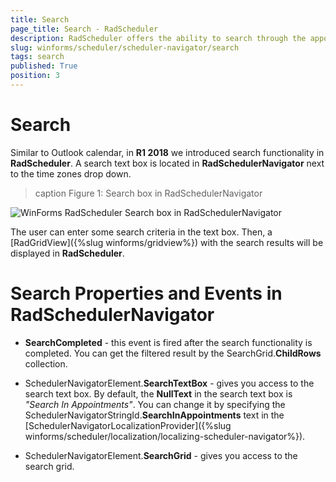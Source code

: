 ```yaml
---
title: Search
page_title: Search - RadScheduler
description: RadScheduler offers the ability to search through the appointments by using the search box in RadSchedulerNavigator.  
slug: winforms/scheduler/scheduler-navigator/search
tags: search
published: True
position: 3 
---
```


# Search

Similar to Outlook calendar, in **R1 2018** we introduced search functionality in **RadScheduler**. A search text box is located in **RadSchedulerNavigator** next to the time zones drop down.

>caption Figure 1: Search box in RadSchedulerNavigator

![WinForms RadScheduler Search box in RadSchedulerNavigator](images/scheduler-scheduler-navigator-search001.gif)

The user can enter some search criteria in the text box. Then, a [RadGridView]({%slug winforms/gridview%}) with the search results will be displayed in **RadScheduler**.
 
# Search Properties and Events in RadSchedulerNavigator

* **SearchCompleted** - this event is fired after the search functionality is completed. You can get the filtered result by the SearchGrid.**ChildRows** collection.

* SchedulerNavigatorElement.**SearchTextBox** - gives you access to the search text box. By default, the **NullText** in the search text box is *"Search In Appointments"*. You can change it by specifying the SchedulerNavigatorStringId.**SearchInAppointments** text in the [SchedulerNavigatorLocalizationProvider]({%slug winforms/scheduler/localization/localizing-scheduler-navigator%}). 

* SchedulerNavigatorElement.**SearchGrid** - gives you access to the search grid.
